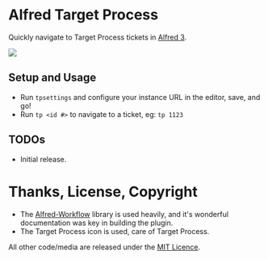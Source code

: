 # Alfred Target Process

Quickly navigate to Target Process tickets in [Alfred 3][alfred].

![][sample]

## Setup and Usage
* Run `tpsettings` and configure your instance URL in the editor, save, and go!
* Run `tp <id #>` to navigate to a ticket, eg: `tp 1123`

## TODOs
* Initial release.

# Thanks, License, Copyright

- The [Alfred-Workflow][alfred-workflow] library is used heavily, and it's wonderful documentation was key in building the plugin.
- The Target Process icon is used, care of Target Process.

All other code/media are released under the [MIT Licence][license].

[alfred]: http://www.alfredapp.com/
[alfred-workflow]: http://www.deanishe.net/alfred-workflow/
[license]: src/LICENSE.txt
[sample]: https://raw.github.com/lukewaite/alfred-target-process/master/docs/sample.jpg